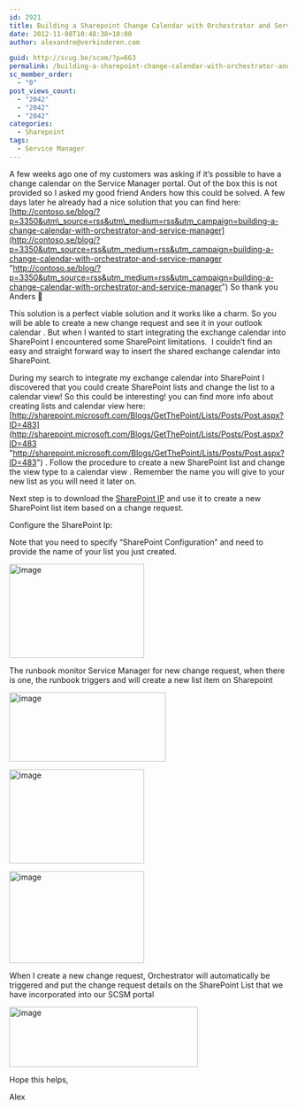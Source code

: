 ```yaml
---
id: 2921
title: Building a Sharepoint Change Calendar with Orchestrator and Service Manager
date: 2012-11-08T10:48:38+10:00
author: alexandre@verkinderen.com

guid: http://scug.be/scom/?p=663
permalink: /building-a-sharepoint-change-calendar-with-orchestrator-and-service-manager-2/
sc_member_order:
  - "0"
post_views_count:
  - "2042"
  - "2042"
  - "2042"
categories:
  - Sharepoint
tags:
  - Service Manager
---
```

A few weeks ago one of my customers was asking if it’s possible to have a change calendar on the Service Manager portal. Out of the box this is not provided so I asked my good friend Anders how this could be solved. A few days later he already had a nice solution that you can find here: [http://contoso.se/blog/?p=3350&utm\_source=rss&utm\_medium=rss&utm_campaign=building-a-change-calendar-with-orchestrator-and-service-manager](http://contoso.se/blog/?p=3350&utm_source=rss&utm_medium=rss&utm_campaign=building-a-change-calendar-with-orchestrator-and-service-manager "http://contoso.se/blog/?p=3350&utm_source=rss&utm_medium=rss&utm_campaign=building-a-change-calendar-with-orchestrator-and-service-manager") So thank you Anders 🙂

This solution is a perfect viable solution and it works like a charm. So you will be able to create a new change request and see it in your outlook calendar . But when I wanted to start integrating the exchange calendar into SharePoint I encountered some SharePoint limitations.  I couldn’t find an easy and straight forward way to insert the shared exchange calendar into SharePoint.

During my search to integrate my exchange calendar into SharePoint I discovered that you could create SharePoint lists and change the list to a calendar view! So this could be interesting! you can find more info about creating lists and calendar view here: [http://sharepoint.microsoft.com/Blogs/GetThePoint/Lists/Posts/Post.aspx?ID=483](http://sharepoint.microsoft.com/Blogs/GetThePoint/Lists/Posts/Post.aspx?ID=483 "http://sharepoint.microsoft.com/Blogs/GetThePoint/Lists/Posts/Post.aspx?ID=483") . Follow the procedure to create a new SharePoint list and change the view type to a calendar view . Remember the name you will give to your new list as you will need it later on.

Next step is to download the [SharePoint IP](http://orchestrator.codeplex.com/releases/view/75877) and use it to create a new SharePoint list item based on a change request.

Configure the SharePoint Ip:

Note that you need to specify “SharePoint Configuration” and need to provide the name of your list you just created.

[<img style="display: inline; border-width: 0px;" title="image" src="http://www.mscloud.be/wp-content/uploads/2012/11/image_thumb.png" alt="image" width="244" height="170" border="0" />](http://www.mscloud.be/wp-content/uploads/2012/11/image.png)

The runbook monitor Service Manager for new change request, when there is one, the runbook triggers and will create a new list item on Sharepoint

[<img style="display: inline; border-width: 0px;" title="image" src="http://www.mscloud.be/wp-content/uploads/2012/11/image_thumb1.png" alt="image" width="283" height="125" border="0" />](http://www.mscloud.be/wp-content/uploads/2012/11/image1.png)

[<img style="display: inline; border-width: 0px;" title="image" src="http://www.mscloud.be/wp-content/uploads/2012/11/image_thumb2.png" alt="image" width="244" height="170" border="0" />](http://www.mscloud.be/wp-content/uploads/2012/11/image2.png)

[<img style="display: inline; border-width: 0px;" title="image" src="http://www.mscloud.be/wp-content/uploads/2012/11/image_thumb3.png" alt="image" width="244" height="166" border="0" />](http://www.mscloud.be/wp-content/uploads/2012/11/image3.png)

When I create a new change request, Orchestrator will automatically be triggered and put the change request details on the SharePoint List that we have incorporated into our SCSM portal

[<img style="display: inline; border: 0px;" title="image" src="http://www.mscloud.be/wp-content/uploads/2012/11/image_thumb5.png" alt="image" width="341" height="109" border="0" />](http://www.mscloud.be/wp-content/uploads/2012/11/image51.png)

Hope this helps,

Alex

